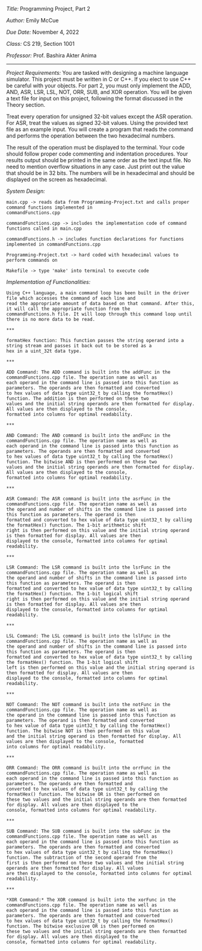 *Title:* Programming Project, Part 2

*Author:* Emily McCue

*Due Date:* November 4, 2022

*Class:* CS 219, Section 1001

*Professor:* Prof. Bashira Akter Anima
***

*Project Requirements:*
You are tasked with designing a machine language simulator. This project must be written in C or C++. If you elect to use C++ be careful with your objects. For part 2, you must only implement the ADD, AND, ASR, LSR, LSL, NOT, ORR, SUB, and XOR operation. You will be given a text file for input on this project, following the format discussed in the Theory section.

Treat every operation for unsigned 32-bit values except the ASR operation. For ASR, treat the values as signed 32-bit values. Using the provided text file as an example input. You will create a program that reads the command and performs the operation between the two hexadecimal numbers.

The result of the operation must be displayed to the terminal. Your code should follow proper code commenting and indentation procedures. Your results output should be printed in the same order as the text input file. No need to mention overflow situations in any case. Just print out the value that should be in 32 bits. The numbers will be in hexadecimal and should be displayed on the screen as hexadecimal.

*System Design:*

    main.cpp -> reads data from Programming-Project.txt and calls proper command functions implemented in 
    commandFunctions.cpp
    
    commandFunctions.cpp -> includes the implementation code of command functions called in main.cpp
    
    commandFunctions.h -> includes function declarations for functions implemented in commandFunctions.cpp
    
    Programming-Project.txt -> hard coded with hexadecimal values to perform commands on
    
    Makefile -> type 'make' into terminal to execute code


*Implementation of Functionalities:*

    Using C++ language, a main command loop has been built in the driver file which accesses the command of each line and 
    read the appropriate amount of data based on that command. After this, it will call the appropriate function from the 
    commandFunctions.h file. It will loop through this command loop until there is no more data to be read.
    
    ***
    
    formatHex function: This function passes the string operand into a string stream and passes it back out to be stored as a 
    hex in a uint_32t data type.
    
    ***
    
    ADD Command: The ADD command is built into the addFunc in the commandFunctions.cpp file. The operation name as well as 
    each operand in the command line is passed into this function as parameters. The operands are then formatted and converted 
    to hex values of data type uint32_t by calling the formatHex() function. The addition is then performed on these two 
    values and the initial string operands are then formatted for display. All values are then displayed to the console, 
    formatted into columns for optimal readability.
    
    ***
    
    AND Command: The AND command is built into the andFunc in the commandFunctions.cpp file. The operation name as well as 
    each operand in the command line is passed into this function as parameters. The operands are then formatted and converted 
    to hex values of data type uint32_t by calling the formatHex() function. The bitwise AND is then performed on these two 
    values and the initial string operands are then formatted for display. All values are then displayed to the console, 
    formatted into columns for optimal readability.
    
    ***
    
    ASR Command: The ASR command is built into the asrFunc in the commandFunctions.cpp file. The operation name as well as 
    the operand and number of shifts in the command line is passed into this function as parameters. The operand is then 
    formatted and converted to hex value of data type uint32_t by calling the formatHex() function. The 1-bit arithmetic shift 
    right is then performed on this value and the initial string operand is then formatted for display. All values are then 
    displayed to the console, formatted into columns for optimal readability.
    
    ***
    
    LSR Command: The LSR command is built into the lsrFunc in the commandFunctions.cpp file. The operation name as well as 
    the operand and number of shifts in the command line is passed into this function as parameters. The operand is then 
    formatted and converted to hex value of data type uint32_t by calling the formatHex() function. The 1-bit logical shift 
    right is then performed on this value and the initial string operand is then formatted for display. All values are then 
    displayed to the console, formatted into columns for optimal readability.
    
    ***
    
    LSL Command: The LSL command is built into the lslFunc in the commandFunctions.cpp file. The operation name as well as 
    the operand and number of shifts in the command line is passed into this function as parameters. The operand is then 
    formatted and converted to hex value of data type uint32_t by calling the formatHex() function. The 1-bit logical shift 
    left is then performed on this value and the initial string operand is then formatted for display. All values are then 
    displayed to the console, formatted into columns for optimal readability.
    
    ***
    
    NOT Command: The NOT command is built into the notFunc in the commandFunctions.cpp file. The operation name as well as 
    the operand in the command line is passed into this function as parameters. The operand is then formatted and converted 
    to hex value of data type uint32_t by calling the formatHex() function. The bitwise NOT is then performed on this value 
    and the initial string operand is then formatted for display. All values are then displayed to the console, formatted 
    into columns for optimal readability.
    
    ***
    
    ORR Command: The ORR command is built into the orrFunc in the commandFunctions.cpp file. The operation name as well as
    each operand in the command line is passed into this function as parameters. The operands are then formatted and 
    converted to hex values of data type uint32_t by calling the formatHex() function. The bitwise OR is then performed on 
    these two values and the initial string operands are then formatted for display. All values are then displayed to the 
    console, formatted into columns for optimal readability.
    
    ***
    
    SUB Command: The SUB command is built into the subFunc in the commandFunctions.cpp file. The operation name as well as 
    each operand in the command line is passed into this function as parameters. The operands are then formatted and converted 
    to hex values of data type uint32_t by calling the formatHex() function. The subtraction of the second operand from the 
    first is then performed on these two values and the initial string operands are then formatted for display. All values 
    are then displayed to the console, formatted into columns for optimal readability.
    
    ***
    
    *XOR Command:* The XOR command is built into the xorFunc in the commandFunctions.cpp file. The operation name as well as 
    each operand in the command line is passed into this function as parameters. The operands are then formatted and converted 
    to hex values of data type uint32_t by calling the formatHex() function. The bitwise exclusive OR is then performed on 
    these two values and the initial string operands are then formatted for display. All values are then displayed to the 
    console, formatted into columns for optimal readability.

